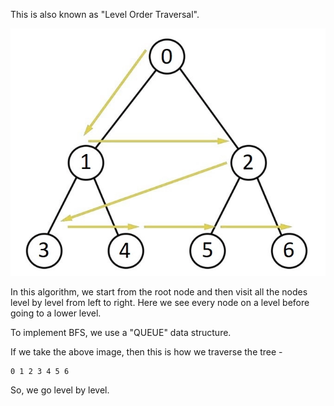This is also known as "Level Order Traversal".

![Alt text](image-5.png)

In this algorithm, we start from the root node and then visit all the nodes level by level from left to right. Here we see every node on a level before going to a lower level.

To implement BFS, we use a "QUEUE" data structure. 

If we take the above image, then this is how we traverse the tree -

    0 1 2 3 4 5 6

So, we go level by level.